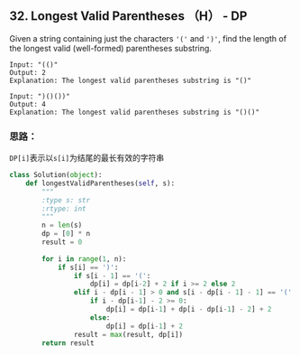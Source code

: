 ## 32. Longest Valid Parentheses （H） - DP

Given a string containing just the characters `'('` and `')'`, find the length of the longest valid (well-formed) parentheses substring.

```
Input: "(()"
Output: 2
Explanation: The longest valid parentheses substring is "()"

Input: ")()())"
Output: 4
Explanation: The longest valid parentheses substring is "()()"
```

### 思路：

`DP[i]`表示以`s[i]`为结尾的最长有效的字符串

```python
class Solution(object):
    def longestValidParentheses(self, s):
        """
        :type s: str
        :rtype: int
        """
        n = len(s)
        dp = [0] * n
        result = 0
        
        for i in range(1, n):
            if s[i] == ')':
                if s[i - 1] == '(':
                    dp[i] = dp[i-2] + 2 if i >= 2 else 2
                elif i - dp[i - 1] > 0 and s[i - dp[i - 1] - 1] == '(':
                    if i - dp[i-1] - 2 >= 0:
                        dp[i] = dp[i-1] + dp[i - dp[i-1] - 2] + 2
                    else:
                        dp[i] = dp[i-1] + 2
                result = max(result, dp[i])
        return result
```

